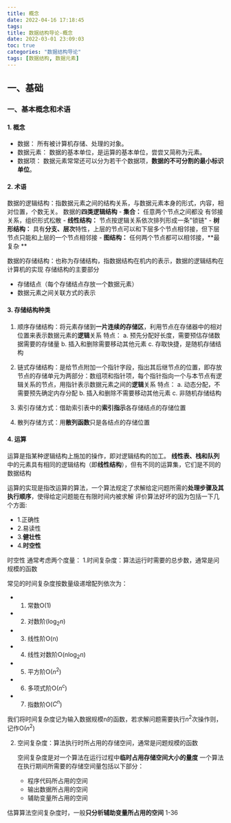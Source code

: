 ```yaml
---
title: 概念
date: 2022-04-16 17:18:45
tags:
title: 数据结构导论-概念
date: 2022-03-01 23:09:03
toc: true
categories: "数据结构导论"
tags: [数据结构, 数据元素]
---
```

## 一、基础

### 一、基本概念和术语  
#### 1. 概念
   - 数据： 所有被计算机存储、处理的对象。
   - 数据元素： 数据的基本单位，是运算的基本单位，尝尝又简称为元素。
   - 数据项： 数据元素常常还可以分为若干个数据项，**数据的不可分割的最小标识单位**。

#### 2. 术语
 数据的逻辑结构：指数据元素之间的结构关系，与数据元素本身的形式，内容，相对位置，个数无关。
 数据的**四类逻辑结构**
    - **集合：** 任意两个节点之间都没 有邻接关系，组织形式松散
    - **线性结构：** 节点按逻辑关系依次排列形成一条"锁链"
    - **树形结构：** 具有**分支、层次**特性，上层的节点可以和下层多个节点相邻接，但下层节点只能和上层的一个节点相邻接
    - **图结构：** 任何两个节点都可以相邻接，**最复杂 **

数据的存储结构：也称为存储结构，指数据结构在机内的表示，数据的逻辑结构在计算机的实现
存储结构的主要部分
 - 存储结点（每个存储结点存放一个数据元素）
 - 数据元素之间关联方式的表示

#### 3. 存储结构种类
1. 顺序存储结构：将元素存储到**一片连续的存储区**，利用节点在存储器中的相对位置来表示数据元素的**逻辑**关系
   特点：
   a. 预先分配好长度，需要预估存储数据需要的存储量
   b. 插入和删除需要移动其他元素
   c. 存取快捷，是随机存储结构

2. 链式存储结构：是给节点附加一个指针字段，指出其后继节点的位置，即存放节点的存储单元为两部分：数组项和指针项，每个指针指向一个与本节点有逻辑关系的节点，用指针表示数据元素之间的**逻辑**关系
   特点：
    a. 动态分配，不需要预先确定内存分配
    b. 插入和删除不需要移动其他元素
    c. 非随机存储结构

3. 索引存储方式：借助索引表中的**索引指示**各存储结点的存储位置
4. 散列存储方式：用**散列函数**只是各结点的存储位置
  
#### 4. 运算
运算是指某种逻辑结构上施加的操作，即对逻辑结构的加工。
**线性表、栈和队列**中的元素具有相同的逻辑结构（即**线性结构**），但有不同的运算集，它们是不同的数据结构

运算的实现是指改运算的算法，一个算法规定了求解给定问题所需的**处理步骤及其执行顺序**，使得给定问题能在有限时间内被求解
评价算法好坏的因为包括一下几个方面:
   - 1.正确性 
   - 2.易读性
   - 3.**健壮性**
   - 4.**时空性**

时空性 通常考虑两个度量：
  1.时间复杂度：算法运行时需要的总步数，通常是问规模的函数
  
   常见的时间复杂度按数量级递增配列依次为：
   - 1. 常数O(1)
   - 2. 对数阶($\log_{2}n$)
   - 3. 线性阶O(n)
   - 4. 线性对数阶O(n$\log_{2}n$)
   - 5. 平方阶O($n^{2}$)
   - 6. 多项式阶O($n^{c}$)
   - 7. 指数阶O($C^{n}$)

我们将时间复杂度记为输入数据规模n的函数，若求解问题需要执行$n^{2}$次操作则，记作O($n^{2}$) 

2. 空间复杂度：算法执行时所占用的存储空间，通常是问题规模的函数

   空间复杂度是对一个算法在运行过程中**临时占用存储空间大小的量度**
   一个算法在执行期间所需要的存储空间量包括以下部分：
   - 程序代码所占用的空间
   - 输出数据所占用的空间
   - 辅助变量所占用的空间 

估算算法空间复杂度时，一般**只分析辅助变量所占用的空间**
   1-36
